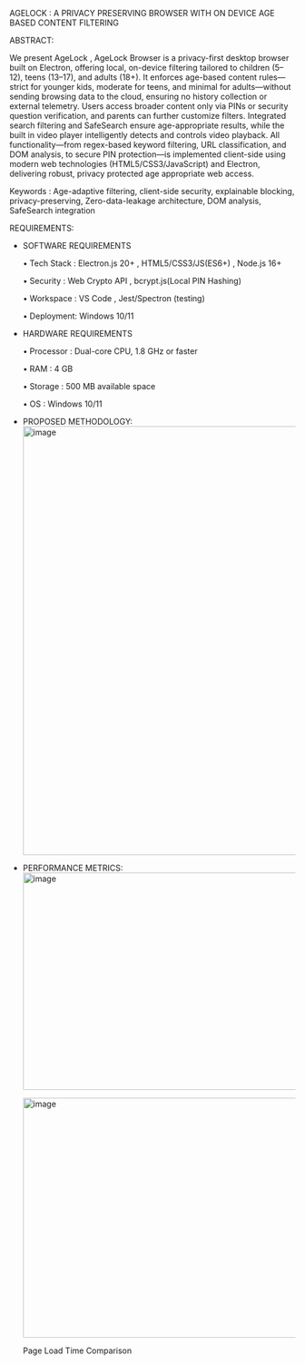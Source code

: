 AGELOCK : A PRIVACY PRESERVING BROWSER WITH ON DEVICE AGE BASED CONTENT FILTERING

ABSTRACT:

We present AgeLock , AgeLock Browser is a privacy-first desktop browser built on Electron, offering local, on-device filtering tailored to children (5–12), teens (13–17), and adults (18+). It enforces age-based content rules—strict for younger kids, moderate for teens, and minimal for adults—without sending browsing data to the cloud, ensuring no history collection or external telemetry. Users access broader content only via PINs or security question verification, and parents can further customize filters. Integrated search filtering and SafeSearch ensure age-appropriate results, while the built in video player intelligently detects and controls video playback. All functionality—from regex-based keyword filtering, URL classification, and DOM analysis, to secure PIN protection—is implemented client-side using modern web technologies (HTML5/CSS3/JavaScript) and Electron, delivering robust, privacy protected age appropriate web access.

Keywords : Age-adaptive filtering, client-side security, explainable blocking, privacy-preserving, Zero-data-leakage architecture, DOM analysis, SafeSearch integration

REQUIREMENTS:

* SOFTWARE REQUIREMENTS

  •	 Tech Stack  : Electron.js 20+ , HTML5/CSS3/JS(ES6+) , Node.js 16+ 

  •	Security         : Web Crypto API , bcrypt.js(Local PIN Hashing)

  •	Workspace    : VS Code  , Jest/Spectron (testing)

  •	Deployment: Windows 10/11

* HARDWARE REQUIREMENTS
 
  •	Processor : Dual-core CPU, 1.8 GHz or faster

  •	RAM        :  4 GB

  •	Storage    :  500 MB available space

  •	OS           :  Windows 10/11

* PROPOSED METHODOLOGY:
   <img width="959" height="756" alt="image" src="https://github.com/user-attachments/assets/00646446-6576-4a36-bc36-9386e1f7720c" />

* PERFORMANCE METRICS:
   <img width="599" height="383" alt="image" src="https://github.com/user-attachments/assets/a095bbe6-d578-4e1a-b79b-bb3f17fe31c0" />

   <img width="595" height="423" alt="image" src="https://github.com/user-attachments/assets/618e2ec8-4971-438e-9fa3-7e3783ae6146" />

   Page Load Time Comparison




